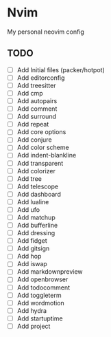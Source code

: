 # Nvim

My personal neovim config

## TODO

- [ ] Add Initial files (packer/hotpot)
- [ ] Add editorconfig
- [ ] Add treesitter
- [ ] Add cmp
- [ ] Add autopairs
- [ ] Add comment
- [ ] Add surround
- [ ] Add repeat
- [ ] Add core options
- [ ] Add conjure
- [ ] Add color scheme
- [ ] Add indent-blankline
- [ ] Add transparent
- [ ] Add colorizer
- [ ] Add tree
- [ ] Add telescope
- [ ] Add dashboard
- [ ] Add lualine
- [ ] Add ufo
- [ ] Add matchup
- [ ] Add bufferline
- [ ] Add dressing
- [ ] Add fidget
- [ ] Add gitsign
- [ ] Add hop
- [ ] Add iswap
- [ ] Add markdownpreview
- [ ] Add openbrowser
- [ ] Add todocomment
- [ ] Add toggleterm
- [ ] Add wordmotion
- [ ] Add hydra
- [ ] Add startuptime
- [ ] Add project
